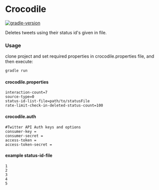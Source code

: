 # Crocodile

[![gradle-version](https://img.shields.io/badge/gradle-5.5.1-brightgreen)](https://img.shields.io/badge/gradle-5.5.1-brightgreen)

Deletes tweets using their status id's given in file. 

### Usage
clone project and set required properties in crocodile.properties file, and then execute: 

```groovy
gradle run
```

#### crocodile.properties

```properties
interaction-count=7
source-type=0
status-id-list-file=path/to/statusFile
rate-limit-check-in-deleted-status-count=100
```

#### crocodile.auth
```properties
#Twitter API Auth keys and options
consumer-key =
consumer-secret =
access-token = 
access-token-secret =
```


#### example status-id-file

```text
1
2
3
4
5
```